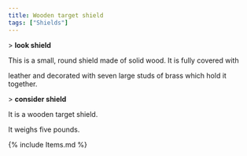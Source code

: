 ```yaml
---
title: Wooden target shield
tags: ["Shields"]
---
```

\> **look shield**

This is a small, round shield made of solid wood. It is fully covered
with

leather and decorated with seven large studs of brass which hold it
together.

\> **consider shield**

It is a wooden target shield.

It weighs five pounds.

{% include Items.md %}
